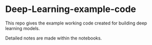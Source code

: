 # Deep-Learning-example-code
This repo gives the example working code created for building deep learning models. 

Detailed notes are made within the notebooks. 

